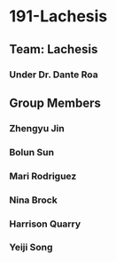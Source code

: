 # 191-Lachesis

## Team: Lachesis
### Under Dr. Dante Roa

## Group Members
### Zhengyu Jin
### Bolun Sun
### Mari Rodriguez
### Nina Brock
### Harrison Quarry
### Yeiji Song
